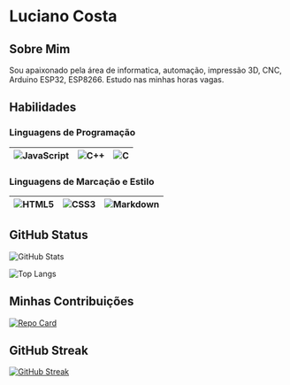 # Luciano Costa

## Sobre Mim

Sou apaixonado pela área de informatica, automação, impressão 3D, CNC, Arduino ESP32, ESP8266. Estudo nas minhas horas vagas.

## Habilidades

### Linguagens de Programação

|![JavaScript](https://img.shields.io/badge/javascript-000?style=for-the-badge&logo=javascript)|![C++](https://img.shields.io/badge/C++-000?style=for-the-badge&logo=cplusplus)|![C](https://img.shields.io/badge/C-000?style=for-the-badge&logo=c)
|-----|-----|-----|

### Linguagens de Marcação e Estilo

|![HTML5](https://img.shields.io/badge/HTML5-000?style=for-the-badge&logo=html5)|![CSS3](https://img.shields.io/badge/CSS3-000?style=for-the-badge&logo=css3&logoColor=264CE4)|![Markdown](https://img.shields.io/badge/Markdown-000?style=for-the-badge&logo=markdown)
|-----|-----|-----|

## GitHub Status

![GitHub Stats](https://github-readme-stats.vercel.app/api?username=L2004costa&theme=transparent&bg_color=000000&border_color=000000&show_icons=true&icon_color=00ff00&title_color=00ff00&text_color=00ff00)

![Top Langs](https://github-readme-stats-git-masterrstaa-rickstaa.vercel.app/api/top-langs/?username=L2004costa&layout=compact&bg_color=000000&border_color=000000&title_color=00ff00&text_color=00ff00)

## Minhas Contribuições
[![Repo Card](https://github-readme-stats.vercel.app/api/pin/?username=L2004costa&repo=dio-lab-open-source&bg_color=000000&border_color=000000&show_icons=true&icon_color=00ff00&title_color=09ff00&text_color=00ff00)](https://github.com/L2004costa/dio-lab-open-source)

## GitHub Streak

[![GitHub Streak](https://streak-stats.demolab.com?user=L2004costa&theme=dark&background=00ff00border=000000&dates=000&text_color=00ff00)](https://git.io/streak-stats)
